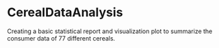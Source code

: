 # CerealDataAnalysis
Creating a basic statistical report and visualization plot to summarize the consumer data of 77 different cereals.
